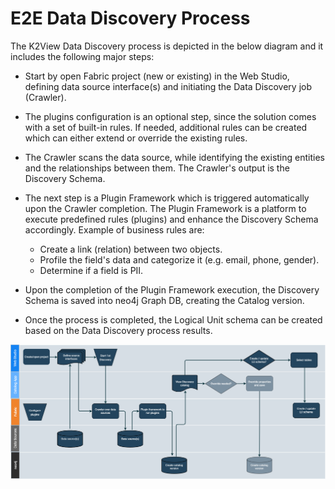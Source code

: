 <web>

# E2E Data Discovery Process

The K2View Data Discovery process is depicted in the below diagram and it includes the following major steps:

* Start by open Fabric project (new or existing) in the Web Studio, defining data source interface(s) and initiating the Data Discovery job (Crawler).
* The plugins configuration is an optional step, since the solution comes with a set of built-in rules. If needed, additional rules can be created which can either extend or override the existing rules.
* The Crawler scans the data source, while identifying the existing entities and the relationships between them. The Crawler's output is the Discovery Schema.
* The next step is a Plugin Framework which is triggered automatically upon the Crawler completion. The Plugin Framework is a platform to execute predefined rules (plugins) and enhance the Discovery Schema accordingly. Example of business rules are: 
  * Create a link (relation) between two objects.
  * Profile the field's data and categorize it (e.g. email, phone, gender).
  * Determine if a field is PII.


* Upon the completion of the Plugin Framework execution, the Discovery Schema is saved into neo4j Graph DB, creating the Catalog version. 
* Once the process is completed, the Logical Unit schema can be created based on the Data Discovery process results.

![](images/DiscoveryE2E.png)





</web>